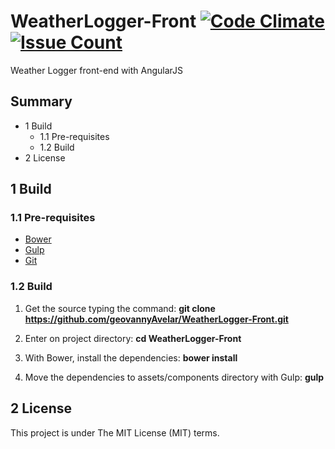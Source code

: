 # WeatherLogger-Front [![Code Climate](https://codeclimate.com/github/geovannyAvelar/WeatherLogger-Front/badges/gpa.svg)](https://codeclimate.com/github/geovannyAvelar/WeatherLogger-Front) [![Issue Count](https://codeclimate.com/github/geovannyAvelar/WeatherLogger-Front/badges/issue_count.svg)](https://codeclimate.com/github/geovannyAvelar/WeatherLogger-Front)
Weather Logger front-end with AngularJS

## Summary
* 1 Build
    * 1.1 Pre-requisites
    * 1.2 Build
* 2 License

## 1 Build

### 1.1 Pre-requisites

- [Bower](https://bower.io/)
- [Gulp](http://gulpjs.com/)
- [Git](https://git-scm.com/)

### 1.2 Build

1. Get the source typing the command:
**git clone https://github.com/geovannyAvelar/WeatherLogger-Front.git**

2. Enter on project directory:
**cd WeatherLogger-Front**

3. With Bower, install the dependencies:
**bower install**

4. Move the dependencies to assets/components directory with Gulp:
**gulp**

## 2 License
This project is under The MIT License (MIT) terms.
